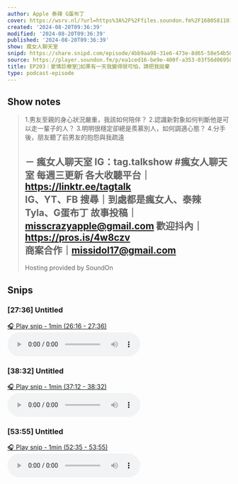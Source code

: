 ```yaml
---
author: Apple 泰辣 G蛋布丁
cover: https://wsrv.nl/?url=https%3A%2F%2Ffiles.soundon.fm%2F1680581101271-a81a0241-430d-4a4c-9bb7-bba7343f05ac.jpeg&w=200&h=200
created: '2024-08-20T09:36:39'
modified: '2024-08-20T09:36:39'
published: '2024-08-20T09:36:39'
show: 瘋女人聊天室
snipd: https://share.snipd.com/episode/4bb9aa98-31e6-473e-8d65-58e54b501b1a
source: https://player.soundon.fm/p/ea1ced16-be9e-400f-a353-03f56d06958b/episodes/d8075fa9-36fe-4817-9663-de822e36f287
title: EP203｜愛情診療室💌如果有一天我變得很可怕，請把我拋棄
type: podcast-episode
---
```



## Show notes
> 1.男友至親的身心狀況嚴重，我該如何陪伴？ 
> 2.認識新對象如何判斷他是可以走一輩子的人？ 
> 3.明明很穩定卻總是羨慕別人，如何調適心態？ 
> 4.分手後，朋友聽了前男友的抱怨與我疏遠 
> 
> － 
> 瘋女人聊天室 IG：tag.talkshow 
> \#瘋女人聊天室 每週三更新 
> 各大收聽平台｜ https://linktr.ee/tagtalk  
> IG、YT、FB 搜尋｜到處都是瘋女人、泰辣 Tyla、G蛋布丁 
> 故事投稿｜misscrazyapple@gmail.com 
> 歡迎抖內｜ https://pros.is/4w8czv  
> 商案合作｜missidol17@gmail.com 
> -- 
> Hosting provided by  SoundOn

## Snips
### [27:36] Untitled
[🎧 Play snip - 1min️ (26:16 - 27:36)](https://share.snipd.com/snip/5cd896fd-c779-466c-84f9-518398cf2019)
<audio controls> <source src="https://track.fstry.me/p/tx2rshhk/rss.soundon.fm/rssf/ea1ced16-be9e-400f-a353-03f56d06958b/feedurl/d8075fa9-36fe-4817-9663-de822e36f287/rssFileVip.mp3?timestamp=1734286718133#t=26:16,27:36"> </audio>
### [38:32] Untitled
[🎧 Play snip - 1min️ (37:12 - 38:32)](https://share.snipd.com/snip/517c187d-d362-4eed-9ed0-f6c34d127254)
<audio controls> <source src="https://track.fstry.me/p/tx2rshhk/rss.soundon.fm/rssf/ea1ced16-be9e-400f-a353-03f56d06958b/feedurl/d8075fa9-36fe-4817-9663-de822e36f287/rssFileVip.mp3?timestamp=1734286718133#t=37:12,38:32"> </audio>
### [53:55] Untitled
[🎧 Play snip - 1min️ (52:35 - 53:55)](https://share.snipd.com/snip/a052481d-5951-4935-8687-dae0a3733430)
<audio controls> <source src="https://track.fstry.me/p/tx2rshhk/rss.soundon.fm/rssf/ea1ced16-be9e-400f-a353-03f56d06958b/feedurl/d8075fa9-36fe-4817-9663-de822e36f287/rssFileVip.mp3?timestamp=1734286718133#t=52:35,53:55"> </audio>
